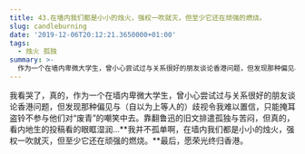 ```yaml
---
title: 43.在墙内我们都是小小的烛火，强权一吹就灭，但至少它还在顽强的燃烧。
slug: candleburning
date: '2019-12-06T20:12:21.3650000+01:00'
tags:
  - 烛火 孤独
summary: >-
  作为一个在墙内卑微大学生，曾小心尝试过与关系很好的朋友谈论香港问题，但发现那种偏见与（自以为上等人的）歧视令我难以置信，只能掩耳盗铃不参与他们对“废青”的嘲笑中去。靠翻鲁迅的旧文排遣孤独与苦闷，但真的，看内地生的投稿看的眼眶湿润…我并不孤单啊
---
```

我看哭了，真的，作为一个在墙内卑微大学生，曾小心尝试过与关系很好的朋友谈论香港问题，但发现那种偏见与（自以为上等人的）歧视令我难以置信，只能掩耳盗铃不参与他们对“废青”的嘲笑中去。靠翻鲁迅的旧文排遣孤独与苦闷，但真的，看内地生的投稿看的眼眶湿润…**我并不孤单啊，在墙内我们都是小小的烛火，强权一吹就灭，但至少它还在顽强的燃烧。**最后，愿荣光终归香港。
